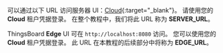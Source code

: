 可以通过以下 URL 访问服务器 UI：[Cloud](https://cloud.codingas.com/signup){:target="_blank"}。
请使用您的 **Cloud** 租户凭据登录。
在整个教程中，我们将此 URL 称为 **SERVER_URL**。

ThingsBoard **Edge** UI 可在 `http://localhost:8080` 访问。
您可以使用您的 **Cloud** 租户凭据登录。
此 URL 在本教程的后续部分中将称为 **EDGE_URL**。
